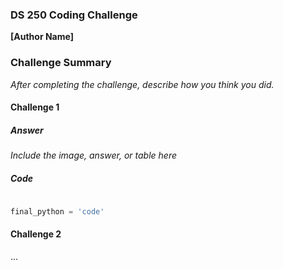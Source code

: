 ### DS 250 Coding Challenge

__[Author Name]__

### Challenge Summary

_After completing the challenge, describe how you think you did._

#### Challenge 1

##### Answer

_Include the image, answer, or table here_

##### Code

```python
 
final_python = 'code'

```

#### Challenge 2

...